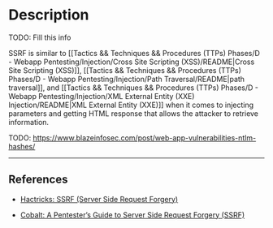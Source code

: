 # Description

TODO: Fill this info

SSRF is similar to [[Tactics && Techniques && Procedures (TTPs) Phases/D - Webapp Pentesting/Injection/Cross Site Scripting (XSS)/README|Cross Site Scripting (XSS)]], [[Tactics && Techniques && Procedures (TTPs) Phases/D - Webapp Pentesting/Injection/Path Traversal/README|path traversal]], and [[Tactics && Techniques && Procedures (TTPs) Phases/D - Webapp Pentesting/Injection/XML External Entity (XXE) Injection/README|XML External Entity (XXE)]] when it comes to injecting parameters and getting HTML response that allows the attacker to retrieve information.

TODO: https://www.blazeinfosec.com/post/web-app-vulnerabilities-ntlm-hashes/

---
## References

- [Hactricks: SSRF (Server Side Request Forgery)](https://book.hacktricks.xyz/pentesting-web/ssrf-server-side-request-forgery)

- [Cobalt: A Pentester’s Guide to Server Side Request Forgery (SSRF)](https://www.cobalt.io/blog/a-pentesters-guide-to-server-side-request-forgery-ssrf)